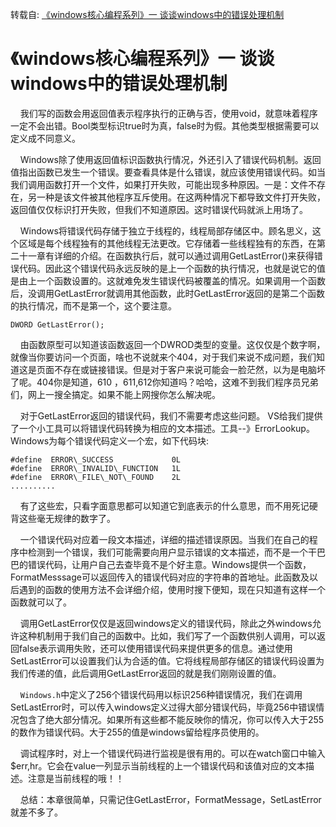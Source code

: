 转载自: [《windows核心编程系列》一 谈谈windows中的错误处理机制](https://www.cnblogs.com/weekbo/p/9054480.html)

# 《windows核心编程系列》一 谈谈windows中的错误处理机制

&nbsp;&nbsp;&nbsp;&nbsp;我们写的函数会用返回值表示程序执行的正确与否，使用void，就意味着程序一定不会出错。Bool类型标识true时为真，false时为假。其他类型根据需要可以定义成不同意义。

&nbsp;&nbsp;&nbsp;&nbsp;Windows除了使用返回值标识函数执行情况，外还引入了错误代码机制。返回值指出函数已发生一个错误。要查看具体是什么错误，就应该使用错误代码。如当我们调用函数打开一个文件，如果打开失败，可能出现多种原因。一是：文件不存在，另一种是该文件被其他程序互斥使用。在这两种情况下都导致文件打开失败，返回值仅仅标识打开失败，但我们不知道原因。这时错误代码就派上用场了。

&nbsp;&nbsp;&nbsp;&nbsp;Windows将错误代码存储于独立于线程的，线程局部存储区中。顾名思义，这个区域是每个线程独有的其他线程无法更改。它存储着一些线程独有的东西，在第二十一章有详细的介绍。在函数执行后，就可以通过调用GetLastError()来获得错误代码。因此这个错误代码永远反映的是上一个函数的执行情况，也就是说它的值是由上一个函数设置的。这就难免发生错误代码被覆盖的情况。如果调用一个函数后，没调用GetLastError就调用其他函数，此时GetLastError返回的是第二个函数的执行情况，而不是第一个，这个要注意。

```
DWORD GetLastError();
```

&nbsp;&nbsp;&nbsp;&nbsp;由函数原型可以知道该函数返回一个DWROD类型的变量。这仅仅是个数字啊，就像当你要访问一个页面，啥也不说就来个404，对于我们来说不成问题，我们知道这是页面不存在或链接错误。但是对于客户来说可能会一脸茫然，以为是电脑坏了呢。404你是知道，610 ，611,612你知道吗？哈哈，这难不到我们程序员兄弟们，网上一搜全搞定。如果不能上网搜你怎么解决呢。

&nbsp;&nbsp;&nbsp;&nbsp;对于GetLastError返回的错误代码，我们不需要考虑这些问题。 VS给我们提供了一个小工具可以将错误代码转换为相应的文本描述。工具--》ErrorLookup。Windows为每个错误代码定义一个宏，如下代码块:
```
#define  ERROR\_SUCCESS             0L
#define  ERROR\_INVALID\_FUNCTION   1L
#define  ERROR\_FILE\_NOT\_FOUND    2L
..........
```

&nbsp;&nbsp;&nbsp;&nbsp;有了这些宏，只看字面意思都可以知道它到底表示的什么意思，而不用死记硬背这些毫无规律的数字了。

&nbsp;&nbsp;&nbsp;&nbsp;一个错误代码对应着一段文本描述，详细的描述错误原因。当我们在自己的程序中检测到一个错误，我们可能需要向用户显示错误的文本描述，而不是一个干巴巴的错误代码，让用户自己去查毕竟不是个好主意。Windows提供一个函数，FormatMesssage可以返回传入的错误代码对应的字符串的首地址。此函数及以后遇到的函数的使用方法不会详细介绍，使用时搜下便知，现在只知道有这样一个函数就可以了。

&nbsp;&nbsp;&nbsp;&nbsp;调用GetLastError仅仅是返回windows定义的错误代码，除此之外windows允许这种机制用于我们自己的函数中。比如，我们写了一个函数供别人调用，可以返回false表示调用失败，还可以使用错误代码来提供更多的信息。通过使用SetLastError可以设置我们认为合适的值。它将线程局部存储区的错误代码设置为我们传递的值，此后调用GetLastError返回的就是我们刚刚设置的值。

&nbsp;&nbsp;&nbsp;&nbsp;`Windows.h`中定义了256个错误代码用以标识256种错误情况，我们在调用SetLastError时，可以传入windows定义过得大部分错误代码，毕竟256中错误情况包含了绝大部分情况。如果所有这些都不能反映你的情况，你可以传入大于255的数作为错误代码。大于255的值是windows留给程序员使用的。

&nbsp;&nbsp;&nbsp;&nbsp;调试程序时，对上一个错误代码进行监视是很有用的。可以在watch窗口中输入$err,hr。它会在value一列显示当前线程的上一个错误代码和该值对应的文本描述。注意是当前线程的哦！！

&nbsp;&nbsp;&nbsp;&nbsp;总结：本章很简单，只需记住GetLastError，FormatMessage，SetLastError就差不多了。
